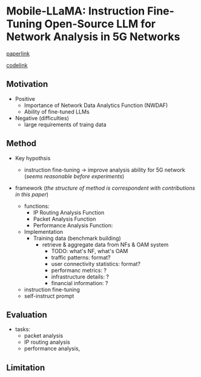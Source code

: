 # Mobile-LLaMA: Instruction Fine-Tuning Open-Source LLM for Network Analysis in 5G Networks

[paperlink](https://ieeexplore.ieee.org/abstract/document/10583947)

[codelink](https://github.com/DNLab2024/Mobile-LLaMA)

## Motivation

- Positive
  - Importance of Network Data Analytics Function (NWDAF)
  - Ability of fine-tuned LLMs
- Negative (difficulties)
  - large requirements of traing data

## Method

- Key hypothsis

  - instruction fine-tuning $\rightarrow$ improve analysis ability for 5G network (*seems reasonable before experiments*)
- framework (*the structure of method is correspondent with contributions in this paper*)

  - functions:
    - IP Routing Analysis Function
    - Packet Analysis Function
    - Performance Analysis Function:
  - Implementation
    - Training data (benchmark building)
      - retrieve & aggregate data from NFs & OAM system
        - TODO: what's NF, what's OAM
        - traffic patterns: format?
        - user connectivity statistics: format?
        - performanc metrics: ?
        - infrastructure details: ?
        - financial information: ?
  - instruction fine-tuning
  - self-instruct prompt

## Evaluation

- tasks:
  - packet analysis
  - IP routing analysis
  - performance analysis,

## Limitation
